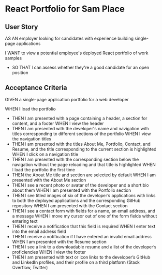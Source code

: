 # React Portfolio for Sam Place

## User Story
AS AN employer looking for candidates with experience building single-page applications

I WANT to view a potential employee's deployed React portfolio of work samples
- SO THAT I can assess whether they're a good candidate for an open position

## Acceptance Criteria
GIVEN a single-page application portfolio for a web developer

WHEN I load the portfolio
- THEN I am presented with a page containing a header, a section for content, and a footer
WHEN I view the header
- THEN I am presented with the developer's name and navigation with titles corresponding to different sections of the portfolio
WHEN I view the navigation titles
- THEN I am presented with the titles About Me, Portfolio, Contact, and Resume, and the title corresponding to the current section is highlighted
WHEN I click on a navigation title
- THEN I am presented with the corresponding section below the navigation without the page reloading and that title is highlighted
WHEN I load the portfolio the first time
- THEN the About Me title and section are selected by default
WHEN I am presented with the About Me section
- THEN I see a recent photo or avatar of the developer and a short bio about them
WHEN I am presented with the Portfolio section
- THEN I see titled images of six of the developer’s applications with links to both the deployed applications and the corresponding GitHub repository
WHEN I am presented with the Contact section
- THEN I see a contact form with fields for a name, an email address, and a message
WHEN I move my cursor out of one of the form fields without entering text
- THEN I receive a notification that this field is required
WHEN I enter text into the email address field
- THEN I receive a notification if I have entered an invalid email address
WHEN I am presented with the Resume section
- THEN I see a link to a downloadable resume and a list of the developer’s proficiencies
WHEN I view the footer
- THEN I am presented with text or icon links to the developer’s GitHub and LinkedIn profiles, and their profile on a third platform (Stack Overflow, Twitter) 